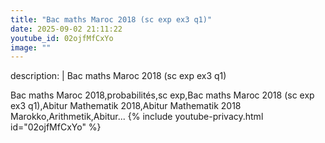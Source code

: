 ```yaml
---
title: "Bac maths Maroc 2018 (sc exp ex3 q1)"
date: 2025-09-02 21:11:22 
youtube_id: 02ojfMfCxYo
image: ""
---
```

description: |
  Bac maths Maroc 2018 (sc exp ex3 q1)
  
  Bac maths Maroc 2018,probabilités,sc exp,Bac maths Maroc 2018 (sc exp ex3 q1),Abitur Mathematik 2018,Abitur Mathematik 2018 Marokko,Arithmetik,Abitur...
{% include youtube-privacy.html id="02ojfMfCxYo" %}
